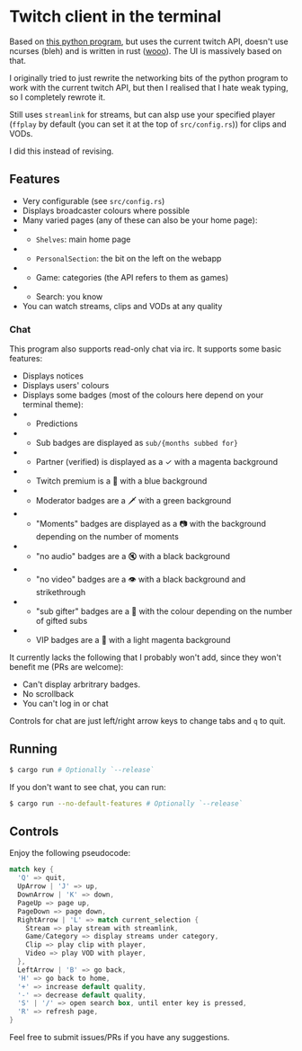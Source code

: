 # Twitch client in the terminal

Based on [this python program](https://gitlab.com/corbie/twitch-curses), but uses the current twitch API,
doesn't use ncurses (bleh) and is written in rust ([wooo](https://youtu.be/sAXZbfLzJUg)). The UI is
massively based on that.

I originally tried to just rewrite the networking bits of the python program to work with the current
twitch API, but then I realised that I hate weak typing, so I completely rewrote it.

Still uses `streamlink` for streams, but can alsp use your specified player (`ffplay` by default (you can
set it at the top of `src/config.rs`)) for clips and VODs.

I did this instead of revising.

## Features

- Very configurable (see `src/config.rs`)
- Displays broadcaster colours where possible
- Many varied pages (any of these can also be your home page):
- - `Shelves`: main home page
- - `PersonalSection`: the bit on the left on the webapp
- - Game: categories (the API refers to them as games)
- - Search: you know
- You can watch streams, clips and VODs at any quality

### Chat

This program also supports read-only chat via irc. It supports some basic features:

- Displays notices
- Displays users' colours
- Displays some badges (most of the colours here depend on your terminal theme):
- - Predictions
- - Sub badges are displayed as `sub/{months subbed for}`
- - Partner (verified) is displayed as a ✓ with a magenta background
- - Twitch premium is a 👑 with a blue background
- - Moderator badges are a 🗡️ with a green background
- - "Moments" badges are displayed as a 📷 with the background depending on the number of moments
- - "no audio" badges are a 🔇 with a black background
- - "no video" badges are a 👁 with a black background and strikethrough
- - "sub gifter" badges are a 🎁 with the colour depending on the number of gifted subs
- - VIP badges are a 💎 with a light magenta background

It currently lacks the following that I probably won't add, since they won't benefit me (PRs are welcome):

- Can't display arbritrary badges.
- No scrollback
- You can't log in or chat

Controls for chat are just left/right arrow keys to change tabs and `q` to quit.

## Running

```sh
$ cargo run # Optionally `--release`
```

If you don't want to see chat, you can run:

```sh
$ cargo run --no-default-features # Optionally `--release`
```

## Controls

Enjoy the following pseudocode:
```rust
match key {
  'Q' => quit,
  UpArrow | 'J' => up,
  DownArrow | 'K' => down,
  PageUp => page up,
  PageDown => page down,
  RightArrow | 'L' => match current_selection {
    Stream => play stream with streamlink,
    Game/Category => display streams under category,
    Clip => play clip with player,
    Video => play VOD with player,
  },
  LeftArrow | 'B' => go back,
  'H' => go back to home,
  '+' => increase default quality,
  '-' => decrease default quality,
  'S' | '/' => open search box, until enter key is pressed,
  'R' => refresh page,
}
```

Feel free to submit issues/PRs if you have any suggestions.
